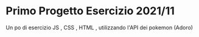 # Primo Progetto Esercizio 2021/11
Un po di esercizio JS , CSS , HTML , utilizzando l'API dei pokemon (Adoro)
